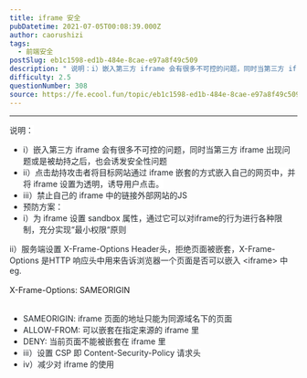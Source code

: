 ```yaml
---
title: iframe 安全
pubDatetime: 2021-07-05T00:08:39.000Z
author: caorushizi
tags:
  - 前端安全
postSlug: eb1c1598-ed1b-484e-8cae-e97a8f49c509
description: " 说明：i）嵌入第三方 iframe 会有很多不可控的问题，同时当第三方 iframe 出现问题或是被劫持之后，也会诱发安全性问题ii）点击劫持攻击者将目标网站通过 iframe 嵌套的方式嵌入自己的网页中，并将 iframe 设置为透明，诱导用户点击。iii）禁止自己的 iframe 中的链接外部网站的JS预防方案：i）为 iframe 设置 sandbox 属性，通过它可以对iframe的行为"
difficulty: 2.5
questionNumber: 308
source: https://fe.ecool.fun/topic/eb1c1598-ed1b-484e-8cae-e97a8f49c509
---
```


<p></p>

---

<p><span style="font-size:14ptpx"><span style="color:#24292e"><span style="background-color:#ffffff"><span style="letter-spacing:0ptpx">说明：</span></span></span></span><br/></p><ul><li><span style="font-size:10.5ptpx"><span style="color:#24292e"><span style="background-color:#ffffff"><span style="letter-spacing:0ptpx">i）嵌入第三方 iframe 会有很多不可控的问题，同时当第三方 iframe 出现问题或是被劫持之后，也会诱发安全性问题</span></span></span></span></li><li><span style="font-size:10.5ptpx"><span style="color:#24292e"><span style="background-color:#ffffff"><span style="letter-spacing:0ptpx">ii）点击劫持攻击者将目标网站通过 iframe 嵌套的方式嵌入自己的网页中，并将 iframe 设置为透明，诱导用户点击。</span></span></span></span></li><li><span style="font-size:10.5ptpx"><span style="color:#24292e"><span style="background-color:#ffffff"><span style="letter-spacing:0ptpx">iii）禁止自己的 iframe 中的链接外部网站的JS</span></span></span></span></li><li><span style="font-size:14ptpx"><span style="color:#24292e"><span style="background-color:#ffffff"><span style="letter-spacing:0ptpx">预防方案：</span></span></span></span></li><li><span style="font-size:10.5ptpx"><span style="color:#24292e"><span style="background-color:#ffffff"><span style="letter-spacing:0ptpx">i）为 iframe 设置 sandbox 属性，通过它可以对iframe的行为进行各种限制，充分实现“最小权限“原则</span></span></span></span></li></ul><p><span style="font-size:10.5ptpx"><span style="color:#24292e"><span style="background-color:#ffffff"><span style="letter-spacing:0ptpx">ii）服务端设置 X-Frame-Options Header头，拒绝页面被嵌套，X-Frame-Options 是HTTP 响应头中用来告诉浏览器一个页面是否可以嵌入 &lt;iframe&gt; 中eg.</span></span></span></span><br/><br/>X-Frame-Options: SAMEORIGIN <br/><br/></p><ul><li><span style="font-size:10.5ptpx"><span style="color:#24292e"><span style="background-color:#ffffff"><span style="letter-spacing:0ptpx">SAMEORIGIN: iframe 页面的地址只能为同源域名下的页面</span></span></span></span></li><li><span style="font-size:10.5ptpx"><span style="color:#24292e"><span style="background-color:#ffffff"><span style="letter-spacing:0ptpx">ALLOW-FROM: 可以嵌套在指定来源的 iframe 里</span></span></span></span></li><li><span style="font-size:10.5ptpx"><span style="color:#24292e"><span style="background-color:#ffffff"><span style="letter-spacing:0ptpx">DENY: 当前页面不能被嵌套在 iframe 里</span></span></span></span></li><li><span style="font-size:10.5ptpx"><span style="color:#24292e"><span style="background-color:#ffffff"><span style="letter-spacing:0ptpx">iii）设置 CSP 即 Content-Security-Policy 请求头</span></span></span></span></li><li><span style="font-size:10.5ptpx"><span style="color:#24292e"><span style="background-color:#ffffff"><span style="letter-spacing:0ptpx">iv）减少对 iframe 的使用</span></span></span></span></li></ul><p><br/></p>

